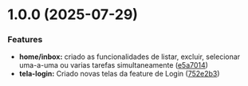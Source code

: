 # 1.0.0 (2025-07-29)


### Features

* **home/inbox:** criado as funcionalidades de listar, excluir, selecionar uma-a-uma ou varias tarefas simultaneamente ([e5a7014](https://github.com/LucasFormigonBR/todyapp/commit/e5a7014fa600043ba722543a0847119fc8eb038e))
* **tela-login:** Criado novas telas da feature de Login ([752e2b3](https://github.com/LucasFormigonBR/todyapp/commit/752e2b3cb9a245685d4e9dd7f60199fc997123f2))



